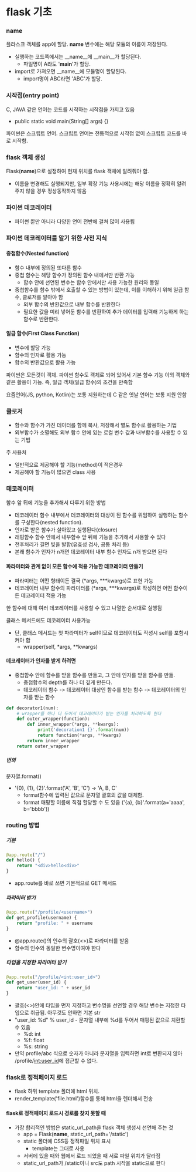 # flask 기초
### __name__
플라스크 객체를 app에 할당. __name__ 변수에는 해당 모듈의 이름이 저장된다.
* 실행하는 코드쪽에서는 __name__에 __main__가 할당된다.
  * 파일명이 A라도 '__main__'가 할당.
* import로 가져오면 __name__에 모듈명이 할당된다.
  * import명이 ABC라면 'ABC'가 할당. 

### 시작점(entry point)
C, JAVA 같은 언어는 코드를 시작하는 시작점을 가지고 있음
 * public static void main(String[] args) {} 

파이썬은 스크립트 언어. 스크립트 언어는 전통적으로 시작점 없이 스크립트 코드를 바로 시작함.

### flask 객체 생성
Flask(__name__)으로 설정하여 현재 위치를 flask 객체에 알려줘야 함.
 * 이름을 변경해도 실행되지만, 일부 확장 기능 사용시에는 해당 이름을 정확히 알려주지 않을 경우 정상동작하지 않음

### 파이썬 데코레이터
* 파이썬 뿐만 아니라 다양한 언어 전반에 걸쳐 많이 사용됨

### 파이썬 데코레이터를 알기 위한 사전 지식
#### 중첩함수(Nested function)
* 함수 내부에 정의된 또다른 함수
* 중첩 함수는 해당 함수가 정의된 함수 내에서만 반환 가능
  * 함수 안에 선언된 변수는 함수 안에서만 사용 가능한 원리와 동일
* 중첩함수를 함수 밖에서 호출할 수 있는 방법이 있는데, 이를 이해하기 위해 일급 함수, 클로저를 알아야 함
  * 외부 함수의 반환값으로 내부 함수를 반환한다
  * 필요한 값을 미리 넣어둔 함수를 반환하여 추가 데이터를 입력해 기능하게 하는 함수로 반환한다.

#### 일급 함수(First Class Function)
* 변수에 할당 가능
* 함수의 인자로 활용 가능
* 함수의 반환값으로 활용 가능
  
파이썬은 모든것이 객체. 파이썬 함수도 객체로 되어 있어서 기본 함수 기능 이외 객체와 같은 활용이 가능. 즉, 일급 객체(일급 함수)의 조건을 만족함

요즘언어(JS, python, Kotlin)는 보통 지원하는데 C 같은 옛날 언어는 보통 지원 안함

### 클로저
* 함수와 함수가 가진 데이터를 함께 복사, 저장해서 별도 함수로 활용하는 기법
* 외부함수가 소멸해도 외부 함수 안에 있는 로컬 변수 값과 내부함수를 사용할 수 있는 기법

주 사용처

* 일반적으로 제공해야 할 기능(method)이 적은경우
* 제공해야 할 기능이 많으면 class 사용

### 데코레이터
함수 앞 뒤에 기능을 추가해서 다루기 위한 방법
* 데코레이터 함수 내부에서 데코레이터의 대상이 된 함수를 위임하여 실행하는 함수를 구성한다(nested function).
* 인자로 받은 함수가 살아있고 실행된다(closure)
* 래핑함수 함수 안에서 내부함수 앞 뒤에 기능을 추가해서 사용할 수 있다
* 전후처리가 길면 빛을 발함(유효성 검사, 공통 처리 등)
* 본래 함수가 인자가 n개면 데코레이터 내부 함수 인자도 n개 받으면 된다

#### 파라미터와 관계 없이 모든 함수에 적용 가능한 데코레이터 만들기
* 파라미터는 어떤 형태이든 결국 (*args, ***kwargs)로 표현 가능
* 데코레이터 내부 함수의 파라미터를 (*args, ***kwargs)로 작성하면 어떤 함수이든 데코레이터 적용 가능

한 함수에 대해 여러 데코레이터를 사용할 수 있고 나열한 순서대로 실행됨

클래스 메서드에도 데코레이터 사용가능
* 단, 클래스 메서드는 첫 파라미터가 self이므로 데코레이터도 작성시 self를 포함시켜야 함
  * wrapper(self, *args, **kwargs)

#### 데코레이터가 인자를 받게 하려면
* 중첩함수 안에 함수를 받을 함수를 만들고, 그 안에 인자를 받을 함수를 만듦.
  * 중첩함수의 depth를 하나 더 깊게 만든다.
  * 데코레이터 함수 -> 데코레이터 대상인 함수를 받는 함수 -> 데코레이터의 인자를 받는 함수
```python
def decorator1(num):
    # wrapper를 하나 더 두어서 데코레이터가 받는 인자를 처리하도록 한다
    def outer_wrapper(function):
        def inner_wrapper(*args, **kwargs):
            print('decoration1 {}'.format(num))
            return function(*args, **kwargs)
        return inner_wrapper
    return outer_wrapper
```
##### 번외
문자열.format()
* '{0}, {1}, {2}'.format('A', 'B', 'C') -> 'A, B, C'
  * format함수에 입력된 값으로 문자열 괄호의 값을 대체함.
  * format 매핑할 이름에 직접 할당할 수 도 있음 ('{a}, {b}'.format(a='aaaa', b='bbbb'))

### routing 방법
##### 기본
```python
@app.route("/")
def hello() {
    return "<div>hello<div>"
}
```
* app.route를 바로 쓰면 기본적으로 GET 메서드

##### 파라미터 받기
```python
@app.route("/profile/<username>")
def get_profile(username) {
    return "profile: " + username
}
```
* @app.route()의 인수의 괄호(<>)로 파라미터를 받음
* 함수의 인수와 동일한 변수명이여야 한다

##### 타입을 지정한 파라미터 받기
```python
@app.route("/profile/<int:user_id>")
def get_user(user_id) {
    return "user_id: " + user_id
}
```
* 괄호(<>)안에 타입을 먼저 지정하고 변수명을 선언할 경우 해당 변수는 지정한 타입으로 취급됨. 아무것도 안하면 기본 str
* "user_id: %d" % user_id - 문자열 내부에 %d를 두어서 매핑된 값으로 치환할 수 있음
  * %d: int
  * %f: float
  * %s: string
* 만약 profile/abc 식으로 숫자가 아니라 문자열을 입력하면 int로 변환되지 않아 /profile/<int:user_id>에 접근할 수 없다.

### flask로 정적페이지 로드
* flask 하위 template 폴더에 html 위치.
* render_template('file.html')함수를 통해 html을 렌더해서 전송

#### flask로 정적페이지 로드시 경로를 찾지 못할 때
* 가장 합리적인 방법은 static_url_path을 flask 객체 생성시 선언해 주는 것
  * app = Flask(__name__, static_url_path='/static')
  * static 폴더에 CSS등 정적파일 위치 표시
    * template는 그대로 사용
  * 서버에 있을 때와 웹에서 로드 되었을 때 서로 파일 위치가 달라짐
  * static_url_path가 /static이니 src도 path 시작을 static으로 한다
